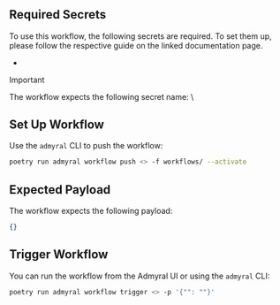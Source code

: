 #

## Required Secrets

To use this workflow, the following secrets are required. To set them up, please follow the respective guide on the linked documentation page.

-

> [!IMPORTANT]
> The workflow expects the following secret name: \

## Set Up Workflow

Use the `admyral` CLI to push the workflow:

```bash
poetry run admyral workflow push <> -f workflows/ --activate
```

## Expected Payload

The workflow expects the following payload:

```json
{}
```

## Trigger Workflow

You can run the workflow from the Admyral UI or using the `admyral` CLI:

```bash
poetry run admyral workflow trigger <> -p '{"": ""}'
```
